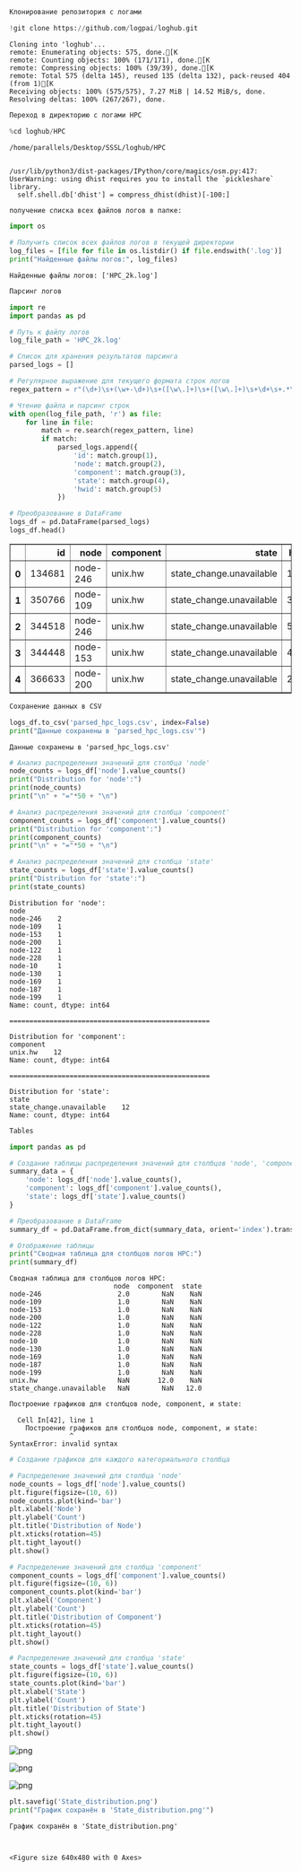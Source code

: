 ```python
Клонирование репозитория с логами
```


```python
!git clone https://github.com/logpai/loghub.git
```

    Cloning into 'loghub'...
    remote: Enumerating objects: 575, done.[K
    remote: Counting objects: 100% (171/171), done.[K
    remote: Compressing objects: 100% (39/39), done.[K
    remote: Total 575 (delta 145), reused 135 (delta 132), pack-reused 404 (from 1)[K
    Receiving objects: 100% (575/575), 7.27 MiB | 14.52 MiB/s, done.
    Resolving deltas: 100% (267/267), done.



```python
Переход в директорию с логами HPC
```


```python
%cd loghub/HPC
```

    /home/parallels/Desktop/SSSL/loghub/HPC


    /usr/lib/python3/dist-packages/IPython/core/magics/osm.py:417: UserWarning: using dhist requires you to install the `pickleshare` library.
      self.shell.db['dhist'] = compress_dhist(dhist)[-100:]



```python
получение списка всех файлов логов в папке:
```


```python
import os

# Получить список всех файлов логов в текущей директории
log_files = [file for file in os.listdir() if file.endswith('.log')]
print("Найденные файлы логов:", log_files)
```

    Найденные файлы логов: ['HPC_2k.log']



```python
Парсинг логов
```


```python
import re
import pandas as pd

# Путь к файлу логов
log_file_path = 'HPC_2k.log'

# Список для хранения результатов парсинга
parsed_logs = []

# Регулярное выражение для текущего формата строк логов
regex_pattern = r"(\d+)\s+(\w+-\d+)\s+([\w\.]+)\s+([\w\.]+)\s+\d+\s+.*\(HWID=(\d+)\)"

# Чтение файла и парсинг строк
with open(log_file_path, 'r') as file:
    for line in file:
        match = re.search(regex_pattern, line)
        if match:
            parsed_logs.append({
                'id': match.group(1),
                'node': match.group(2),
                'component': match.group(3),
                'state': match.group(4),
                'hwid': match.group(5)
            })

# Преобразование в DataFrame
logs_df = pd.DataFrame(parsed_logs)
logs_df.head()
```




<div>
<style scoped>
    .dataframe tbody tr th:only-of-type {
        vertical-align: middle;
    }

    .dataframe tbody tr th {
        vertical-align: top;
    }

    .dataframe thead th {
        text-align: right;
    }
</style>
<table border="1" class="dataframe">
  <thead>
    <tr style="text-align: right;">
      <th></th>
      <th>id</th>
      <th>node</th>
      <th>component</th>
      <th>state</th>
      <th>hwid</th>
    </tr>
  </thead>
  <tbody>
    <tr>
      <th>0</th>
      <td>134681</td>
      <td>node-246</td>
      <td>unix.hw</td>
      <td>state_change.unavailable</td>
      <td>1973</td>
    </tr>
    <tr>
      <th>1</th>
      <td>350766</td>
      <td>node-109</td>
      <td>unix.hw</td>
      <td>state_change.unavailable</td>
      <td>3180</td>
    </tr>
    <tr>
      <th>2</th>
      <td>344518</td>
      <td>node-246</td>
      <td>unix.hw</td>
      <td>state_change.unavailable</td>
      <td>5089</td>
    </tr>
    <tr>
      <th>3</th>
      <td>344448</td>
      <td>node-153</td>
      <td>unix.hw</td>
      <td>state_change.unavailable</td>
      <td>4088</td>
    </tr>
    <tr>
      <th>4</th>
      <td>366633</td>
      <td>node-200</td>
      <td>unix.hw</td>
      <td>state_change.unavailable</td>
      <td>2538</td>
    </tr>
  </tbody>
</table>
</div>




```python
Сохранение данных в CSV
```


```python
logs_df.to_csv('parsed_hpc_logs.csv', index=False)
print("Данные сохранены в 'parsed_hpc_logs.csv'")
```

    Данные сохранены в 'parsed_hpc_logs.csv'



```python
# Анализ распределения значений для столбца 'node'
node_counts = logs_df['node'].value_counts()
print("Distribution for 'node':")
print(node_counts)
print("\n" + "="*50 + "\n")

# Анализ распределения значений для столбца 'component'
component_counts = logs_df['component'].value_counts()
print("Distribution for 'component':")
print(component_counts)
print("\n" + "="*50 + "\n")

# Анализ распределения значений для столбца 'state'
state_counts = logs_df['state'].value_counts()
print("Distribution for 'state':")
print(state_counts)
```

    Distribution for 'node':
    node
    node-246    2
    node-109    1
    node-153    1
    node-200    1
    node-122    1
    node-228    1
    node-10     1
    node-130    1
    node-169    1
    node-187    1
    node-199    1
    Name: count, dtype: int64
    
    ==================================================
    
    Distribution for 'component':
    component
    unix.hw    12
    Name: count, dtype: int64
    
    ==================================================
    
    Distribution for 'state':
    state
    state_change.unavailable    12
    Name: count, dtype: int64



```python
Tables
```


```python
import pandas as pd

# Создание таблицы распределения значений для столбцов 'node', 'component', и 'state'
summary_data = {
    'node': logs_df['node'].value_counts(),
    'component': logs_df['component'].value_counts(),
    'state': logs_df['state'].value_counts()
}

# Преобразование в DataFrame
summary_df = pd.DataFrame.from_dict(summary_data, orient='index').transpose()

# Отображение таблицы
print("Сводная таблица для столбцов логов HPC:")
print(summary_df)


```

    Сводная таблица для столбцов логов HPC:
                              node  component  state
    node-246                   2.0        NaN    NaN
    node-109                   1.0        NaN    NaN
    node-153                   1.0        NaN    NaN
    node-200                   1.0        NaN    NaN
    node-122                   1.0        NaN    NaN
    node-228                   1.0        NaN    NaN
    node-10                    1.0        NaN    NaN
    node-130                   1.0        NaN    NaN
    node-169                   1.0        NaN    NaN
    node-187                   1.0        NaN    NaN
    node-199                   1.0        NaN    NaN
    unix.hw                    NaN       12.0    NaN
    state_change.unavailable   NaN        NaN   12.0



```python
Построение графиков для столбцов node, component, и state:
```


      Cell In[42], line 1
        Построение графиков для столбцов node, component, и state:
                   ^
    SyntaxError: invalid syntax




```python
# Создание графиков для каждого категориального столбца

# Распределение значений для столбца 'node'
node_counts = logs_df['node'].value_counts()
plt.figure(figsize=(10, 6))
node_counts.plot(kind='bar')
plt.xlabel('Node')
plt.ylabel('Count')
plt.title('Distribution of Node')
plt.xticks(rotation=45)
plt.tight_layout()
plt.show()

# Распределение значений для столбца 'component'
component_counts = logs_df['component'].value_counts()
plt.figure(figsize=(10, 6))
component_counts.plot(kind='bar')
plt.xlabel('Component')
plt.ylabel('Count')
plt.title('Distribution of Component')
plt.xticks(rotation=45)
plt.tight_layout()
plt.show()

# Распределение значений для столбца 'state'
state_counts = logs_df['state'].value_counts()
plt.figure(figsize=(10, 6))
state_counts.plot(kind='bar')
plt.xlabel('State')
plt.ylabel('Count')
plt.title('Distribution of State')
plt.xticks(rotation=45)
plt.tight_layout()
plt.show()
```


    
![png](prz_2_files/prz_2_14_0.png)
    



    
![png](prz_2_files/prz_2_14_1.png)
    



    
![png](prz_2_files/prz_2_14_2.png)
    



```python
plt.savefig('State_distribution.png')
print("График сохранён в 'State_distribution.png'")
```

    График сохранён в 'State_distribution.png'



    <Figure size 640x480 with 0 Axes>



```python

```
